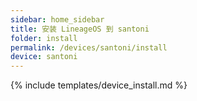 ```yaml
---
sidebar: home_sidebar
title: 安装 LineageOS 到 santoni
folder: install
permalink: /devices/santoni/install
device: santoni
---
```

{% include templates/device_install.md %}

